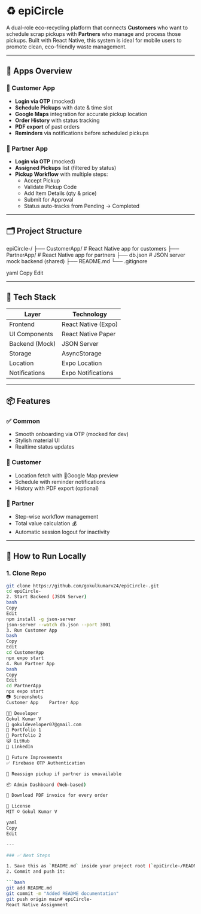 # ♻️ epiCircle

A dual-role eco-recycling platform that connects **Customers** who want to schedule scrap pickups with **Partners** who manage and process those pickups. Built with React Native, this system is ideal for mobile users to promote clean, eco-friendly waste management.

---

## 📱 Apps Overview

### 👤 Customer App
- **Login via OTP** (mocked)
- **Schedule Pickups** with date & time slot
- **Google Maps** integration for accurate pickup location
- **Order History** with status tracking
- **PDF export** of past orders
- **Reminders** via notifications before scheduled pickups

### 👷 Partner App
- **Login via OTP** (mocked)
- **Assigned Pickups** list (filtered by status)
- **Pickup Workflow** with multiple steps:
  - Accept Pickup
  - Validate Pickup Code
  - Add Item Details (qty & price)
  - Submit for Approval
  - Status auto-tracks from Pending → Completed

---

## 🗂 Project Structure

epiCircle-/
├── CustomerApp/ # React Native app for customers
├── PartnerApp/ # React Native app for partners
├── db.json # JSON server mock backend (shared)
├── README.md
└── .gitignore

yaml
Copy
Edit

---

## 🚀 Tech Stack

| Layer         | Technology                 |
|---------------|-----------------------------|
| Frontend      | React Native (Expo)        |
| UI Components | React Native Paper         |
| Backend (Mock)| JSON Server                |
| Storage       | AsyncStorage               |
| Location      | Expo Location              |
| Notifications| Expo Notifications         |

---

## 📦 Features

### ✅ Common
- Smooth onboarding via OTP (mocked for dev)
- Stylish material UI
- Realtime status updates

### 👤 Customer
- Location fetch with 📍Google Map preview
- Schedule with reminder notifications
- History with PDF export (optional)

### 👷 Partner
- Step-wise workflow management
- Total value calculation 💰
- Automatic session logout for inactivity

---

## 🧪 How to Run Locally

### 1. Clone Repo

```bash
git clone https://github.com/gokulkumarv24/epiCircle-.git
cd epiCircle-
2. Start Backend (JSON Server)
bash
Copy
Edit
npm install -g json-server
json-server --watch db.json --port 3001
3. Run Customer App
bash
Copy
Edit
cd CustomerApp
npx expo start
4. Run Partner App
bash
Copy
Edit
cd PartnerApp
npx expo start
📷 Screenshots
Customer App	Partner App

👨‍💻 Developer
Gokul Kumar V
📧 gokuldeveloper07@gmail.com
🔗 Portfolio 1
🔗 Portfolio 2
🐱 GitHub
💼 LinkedIn

📌 Future Improvements
✅ Firebase OTP Authentication

🔄 Reassign pickup if partner is unavailable

📦 Admin Dashboard (Web-based)

🧾 Download PDF invoice for every order

📃 License
MIT © Gokul Kumar V

yaml
Copy
Edit

---

### ✅ Next Steps

1. Save this as `README.md` inside your project root (`epiCircle-/README.md`)
2. Commit and push it:

```bash
git add README.md
git commit -m "Added README documentation"
git push origin main# epiCircle-
React Native Assignment

